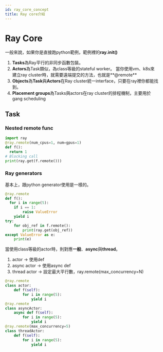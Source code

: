 ```yaml
---
id: ray_core_concept
title: Ray core介紹
---
```


# Ray Core
一般來說，如果你是直接跑python範例，範例裡的**ray.init()**
1. **Tasks**為Ray平行的非同步函數包裝。
2. **Actors**為Task類似，為class等級的stateful worker。
當你使用vm、k8s來建立ray cluster時，就需要遠端提交的方法，也就是**@remote**
1. **Objects**為**Task**與**Actors**在Ray cluster統一interface，只要在ray裡你都能找到。
2. **Placement groups**為Tasks與actors在ray cluster的排程機制，主要用於gang scheduling
## Task
### Nested remote func

```python
import ray
@ray.remote(num_cpus=1, num=gpus=1)
def f():
  return 1
# Blocking call
print(ray.get(f.remote()))
```
### Ray generators
基本上，跟python generator使用是一樣的。
```python
@ray.remote
def f():
  for i in range(5):
    if i == 1:
        raise ValueError
    yield i
try:
    for obj_ref in f.remote():
        print(ray.get(obj_ref))
except ValueError as e:
    print(e)
```
當使用class等級的actor時，則對應**一般**、**async**與**thread**。
1. actor -> 使用def
2. async actor -> 使用async def
3. thread actor -> 設定最大平行數，ray.remote(max_concurrency=N)
```python
@ray.remote
class actor:
    def f(self):
        for i in range(5):
            yield i
@ray.remote
class asyncActor:
    async def f(self):
        for i in range(5):
            yield i
@ray.remote(max_concurrency=5)
class threadActor:
    def f(self):
        for i in range(5):
            yield i
```